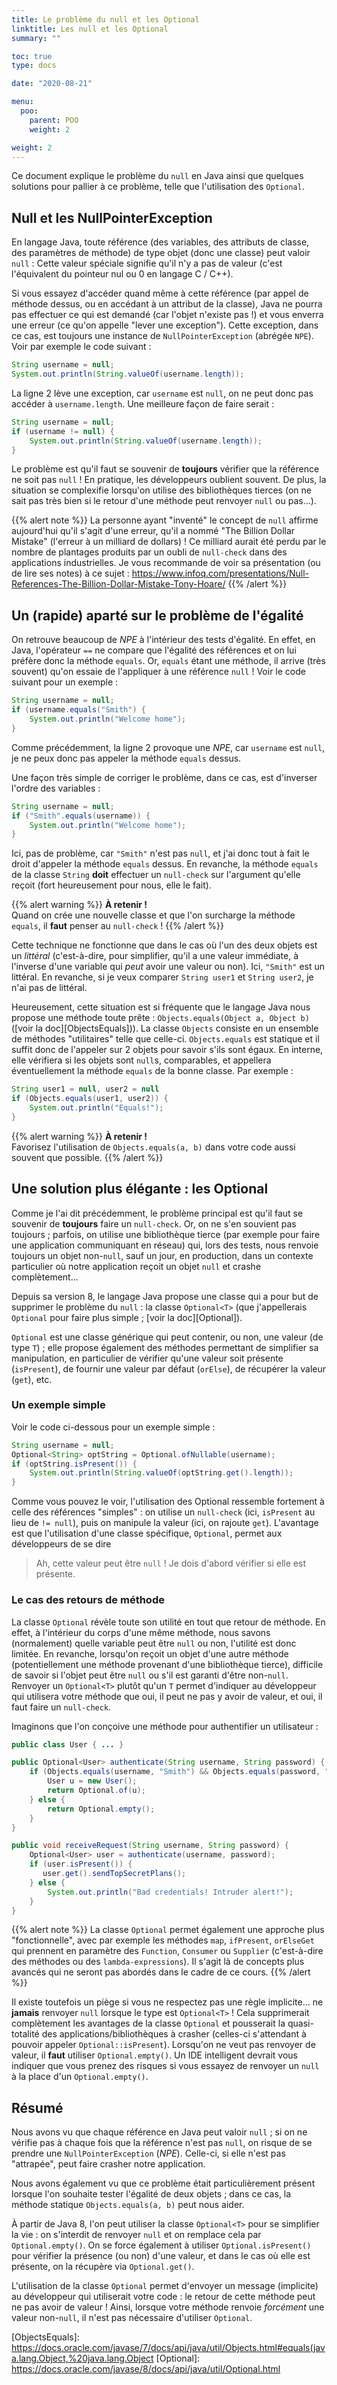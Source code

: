 ```yaml
---
title: Le problème du null et les Optional
linktitle: Les null et les Optional
summary: ""

toc: true
type: docs

date: "2020-08-21"

menu:
  poo:
    parent: POO
    weight: 2

weight: 2
---
```


Ce document explique le problème du `null` en Java ainsi que quelques solutions pour pallier à ce problème, telle que
l'utilisation des `Optional`.

## Null et les NullPointerException

En langage Java, toute référence (des variables, des attributs de classe, des paramètres de méthode) de type objet 
(donc une classe) peut valoir `null` : Cette valeur spéciale signifie qu'il n'y a pas de valeur (c'est l'équivalent du 
pointeur nul ou 0 en langage C / C++).

Si vous essayez d'accéder quand même à cette référence (par appel de méthode dessus, ou en accédant à un attribut de 
la classe), Java ne pourra pas effectuer ce qui est demandé (car l'objet n'existe pas !) et vous enverra une erreur 
(ce qu'on appelle "lever une exception"). Cette exception, dans ce cas, est toujours une instance de 
`NullPointerException` (abrégée `NPE`).
Voir par exemple le code suivant :
```java
String username = null;
System.out.println(String.valueOf(username.length));
```

La ligne 2 lève une exception, car `username` est `null`, on ne peut donc pas accéder à `username.length`.
Une meilleure façon de faire serait :
```java
String username = null;
if (username != null) {
    System.out.println(String.valueOf(username.length));
}
```

Le problème est qu'il faut se souvenir de **toujours** vérifier que la référence ne soit pas `null` ! En pratique,
les développeurs oublient souvent. De plus, la situation se complexifie lorsqu'on utilise des bibliothèques tierces
(on ne sait pas très bien si le retour d'une méthode peut renvoyer `null` ou pas...).

{{% alert note %}}
La personne ayant "inventé" le concept de `null` affirme aujourd'hui qu'il s'agit d'une erreur, qu'il a nommé
"The Billion Dollar Mistake" (l'erreur à un milliard de dollars) !
Ce milliard aurait été perdu par le nombre de plantages produits par un oubli de `null-check` dans des applications
industrielles.
Je vous recommande de voir sa présentation (ou de lire ses notes) à ce sujet :
https://www.infoq.com/presentations/Null-References-The-Billion-Dollar-Mistake-Tony-Hoare/
{{% /alert %}}


## Un (rapide) aparté sur le problème de l'égalité

On retrouve beaucoup de *NPE* à l'intérieur des tests d'égalité. En effet, en Java, l'opérateur `==` ne compare que
l'égalité des références et on lui préfère donc la méthode `equals`. Or, `equals` étant une méthode, il arrive
(très souvent) qu'on essaie de l'appliquer à une référence `null` !
Voir le code suivant pour un exemple :
```java
String username = null;
if (username.equals("Smith") {
    System.out.println("Welcome home");
}
```

Comme précédemment, la ligne 2 provoque une *NPE*, car `username` est `null`, je ne peux donc pas appeler la méthode
`equals` dessus.

Une façon très simple de corriger le problème, dans ce cas, est d'inverser l'ordre des variables :
```java
String username = null;
if ("Smith".equals(username)) {
    System.out.println("Welcome home");
}
```

Ici, pas de problème, car `"Smith"` n'est pas `null`, et j'ai donc tout à fait le droit d'appeler la méthode `equals`
dessus. En revanche, la méthode `equals` de la classe `String` **doit** effectuer un `null-check` sur l'argument qu'elle
reçoit (fort heureusement pour nous, elle le fait).

{{% alert warning %}}
**À retenir !** <br />
Quand on crée une nouvelle classe et que l'on surcharge la méthode `equals`, il **faut** penser au `null-check` !
{{% /alert %}}

Cette technique ne fonctionne que dans le cas où l'un des deux objets est un *littéral* (c'est-à-dire, pour simplifier,
qu'il a une valeur immédiate, à l'inverse d'une variable qui *peut* avoir une valeur ou non). Ici, `"Smith"` est un
littéral. En revanche, si je veux comparer `String user1` et `String user2`, je n'ai pas de littéral.

Heureusement, cette situation est si fréquente que le langage Java nous propose une méthode toute prête : 
`Objects.equals(Object a, Object b)` ([voir la doc][ObjectsEquals])).
La classe `Objects` consiste en un ensemble de méthodes "utilitaires" telle que celle-ci. `Objects.equals` est statique
et il suffit donc de l'appeler sur 2 objets pour savoir s'ils sont égaux. En interne, elle vérifiera si les objets
sont `null`s, comparables, et appellera éventuellement la méthode `equals` de la bonne classe.
Par exemple :
```java
String user1 = null, user2 = null
if (Objects.equals(user1, user2)) {
    System.out.println("Equals!");
}
```

{{% alert warning %}}
**À retenir !** <br />
Favorisez l'utilisation de `Objects.equals(a, b)` dans votre code aussi souvent que possible.
{{% /alert %}}


## Une solution plus élégante : les Optional

Comme je l'ai dit précédemment, le problème principal est qu'il faut se souvenir de **toujours** faire un `null-check`.
Or, on ne s'en souvient pas toujours ; parfois, on utilise une bibliothèque tierce (par exemple pour faire une
application communiquant en réseau) qui, lors des tests, nous renvoie toujours un objet non-`null`, sauf un jour, en
production, dans un contexte particulier où notre application reçoit un objet `null` et crashe complètement...

Depuis sa version 8, le langage Java propose une classe qui a pour but de supprimer le problème du `null` : la classe
`Optional<T>` (que j'appellerais `Optional` pour faire plus simple ; [voir la doc][Optional]).

`Optional` est une classe générique qui peut contenir, ou non, une valeur (de type `T`) ; elle propose également des
méthodes permettant de simplifier sa manipulation, en particulier de vérifier qu'une valeur soit présente (`isPresent`),
de fournir une valeur par défaut (`orElse`), de récupérer la valeur (`get`), etc.

### Un exemple simple

Voir le code ci-dessous pour un exemple simple :
```java
String username = null;
Optional<String> optString = Optional.ofNullable(username);
if (optString.isPresent()) {
    System.out.println(String.valueOf(optString.get().length));
}
```

Comme vous pouvez le voir, l'utilisation des Optional ressemble fortement à celle des références "simples" :
on utilise un `null-check` (ici, `isPresent` au lieu de `!= null`), puis on manipule la valeur (ici, on rajoute `get`).
L'avantage est que l'utilisation d'une classe spécifique, `Optional`, permet aux développeurs de se dire 
> Ah, cette valeur peut être `null` ! Je dois d'abord vérifier si elle est présente.

### Le cas des retours de méthode

La classe `Optional` révèle toute son utilité en tout que retour de méthode. En effet, à l'intérieur du corps d'une
même méthode, nous savons (normalement) quelle variable peut être `null` ou non, l'utilité est donc limitée. En revanche,
lorsqu'on reçoit un objet d'une autre méthode (potentiellement une méthode provenant d'une bibliothèque tierce),
difficile de savoir si l'objet peut être `null` ou s'il est garanti d'être non-`null`. Renvoyer un `Optional<T>`
plutôt qu'un `T` permet d'indiquer au développeur qui utilisera votre méthode que oui, il peut ne pas y avoir de valeur,
et oui, il faut faire un `null-check`.

Imaginons que l'on conçoive une méthode pour authentifier un utilisateur :
```java
public class User { ... }

public Optional<User> authenticate(String username, String password) {
    if (Objects.equals(username, "Smith") && Objects.equals(password, "supersecret")) {
        User u = new User();
        return Optional.of(u);
    } else {
        return Optional.empty();
    }
}

public void receiveRequest(String username, String password) {
    Optional<User> user = authenticate(username, password);
    if (user.isPresent()) {
       user.get().sendTopSecretPlans();
    } else {
        System.out.println("Bad credentials! Intruder alert!");
    }
}
```

{{% alert note %}}
La classe `Optional` permet également une approche plus "fonctionnelle", avec par exemple les méthodes `map`, 
`ifPresent`, `orElseGet` qui prennent en paramètre des `Function`, `Consumer` ou `Supplier` (c'est-à-dire des méthodes
ou des `lambda-expressions`).
Il s'agit là de concepts plus avancés qui ne seront pas abordés dans le cadre de ce cours.
{{% /alert %}}

Il existe toutefois un piège si vous ne respectez pas une règle implicite... ne **jamais** renvoyer `null` lorsque le 
type est `Optional<T>` ! Cela supprimerait complètement les avantages de la classe `Optional` et pousserait la 
quasi-totalité des applications/bibliothèques à crasher (celles-ci s'attendant à pouvoir appeler `Optional::isPresent`).
Lorsqu'on ne veut pas renvoyer de valeur, il **faut** utiliser `Optional.empty()`. Un IDE intelligent devrait vous
indiquer que vous prenez des risques si vous essayez de renvoyer un `null` à la place d'un `Optional.empty()`.


## Résumé

Nous avons vu que chaque référence en Java peut valoir `null` ; si on ne vérifie pas à chaque fois que la référence n'est
pas `null`, on risque de se prendre une `NullPointerException` (*NPE*). Celle-ci, si elle n'est pas "attrapée", peut 
faire crasher notre application. 

Nous avons également vu que ce problème était particulièrement présent lorsque l'on souhaite tester l'égalité de deux
objets ; dans ce cas, la méthode statique `Objects.equals(a, b)` peut nous aider.

À partir de Java 8, l'on peut utiliser la classe `Optional<T>` pour se simplifier la vie : on s'interdit de renvoyer
`null` et on remplace cela par `Optional.empty()`. On se force également à utiliser `Optional.isPresent()` pour
vérifier la présence (ou non) d'une valeur, et dans le cas où elle est présente, on la récupère via `Optional.get()`.

L'utilisation de la classe `Optional` permet d'envoyer un message (implicite) au développeur qui utiliserait votre
code : le retour de cette méthode peut ne pas avoir de valeur ! Ainsi, lorsque votre méthode renvoie *forcément* une
valeur non-`null`, il n'est pas nécessaire d'utiliser `Optional`.

[ObjectsEquals]: https://docs.oracle.com/javase/7/docs/api/java/util/Objects.html#equals(java.lang.Object,%20java.lang.Object
[Optional]: https://docs.oracle.com/javase/8/docs/api/java/util/Optional.html
